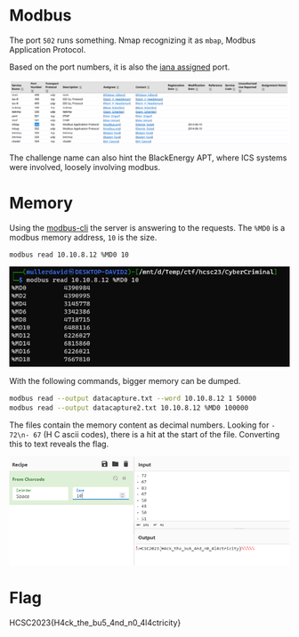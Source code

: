 # Modbus

The port `502` runs something. Nmap recognizing it as `mbap`, Modbus Application Protocol.

Based on the port numbers, it is also the [iana assigned](https://www.iana.org/assignments/service-names-port-numbers/service-names-port-numbers.xhtml?&page=10) port.

![](screenshots/1.png)

The challenge name can also hint the BlackEnergy APT, where ICS systems were involved, loosely involving modbus.

# Memory

Using the [modbus-cli](https://github.com/tallakt/modbus-cli) the server is answering to the requests. The `%MD0` is a modbus memory address, `10` is the size.

```bash
modbus read 10.10.8.12 %MD0 10
```

![](screenshots/2.png)

With the following commands, bigger memory can be dumped.

```bash
modbus read --output datacapture.txt --word 10.10.8.12 1 50000
modbus read --output datacapture2.txt 10.10.8.12 %MD0 100000
```

The files contain the memory content as decimal numbers. Looking for `- 72\n- 67` (H C ascii codes), there is a hit at the start of the file. Converting this to text reveals the flag.

![](screenshots/3.png)

# Flag
HCSC2023{H4ck_the_bu5_4nd_n0_4l4ctricity}